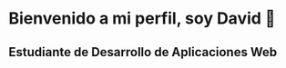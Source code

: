 # Bienvenido a mi perfil, soy David 👋

## Estudiante de Desarrollo de Aplicaciones Web

<!--
**DavidContrerasArguello/DavidContrerasArguello** is a ✨ _special_ ✨ repository because its `README.md` (this file) appears on your GitHub profile.
-->
